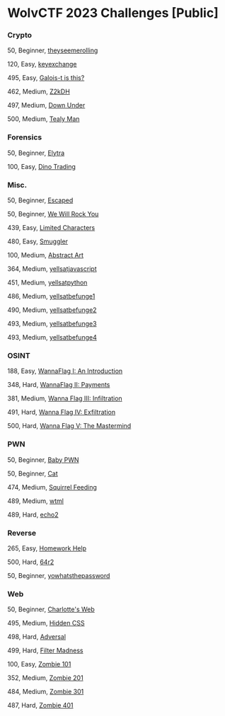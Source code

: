 # WolvCTF 2023 Challenges [Public]

### Crypto

50, Beginner, [theyseemerolling](./crypto/theyseemerolling/)

120, Easy, [keyexchange](./crypto/keyexchange/)

495, Easy, [Galois-t is this?](./crypto/galois/)

462, Medium, [Z2kDH](./crypto/Z2kDH/)

497, Medium, [Down Under](./crypto/DownUnder/)

500, Medium, [Tealy Man](./crypto/TealyMan/)

### Forensics

50, Beginner, [Elytra](./forensics/elytra/)

100, Easy, [Dino Trading](./crypto/DinoTrading/)

### Misc.

50, Beginner, [Escaped](./misc/escaped/)

50, Beginner, [We Will Rock You](./misc/we_will_rockyou/)

439, Easy, [Limited Characters](./misc/limited-characters/)

480, Easy, [Smuggler](./misc/smuggler/)

100, Medium, [Abstract Art](./misc/abstract_art/)

364, Medium, [yellsatjavascript](./misc/yellsatjavascript/)

451, Medium, [yellsatpython](./misc/yellsatpython/)

486, Medium, [yellsatbefunge1](./misc/yellsatbefunge1/)

490, Medium, [yellsatbefunge2](./misc/yellsatbefunge2/)

493, Medium, [yellsatbefunge3](./misc/yellsatbefunge3/)

493, Medium, [yellsatbefunge4](./misc/yellsatbefunge4/)

### OSINT

188, Easy, [WannaFlag I: An Introduction](./osint/WannaFlag-I-An-Introduction/)

348, Hard, [WannaFlag II: Payments](./osint/WannaFlag-II-Payments/)

381, Medium, [Wanna Flag III: Infiltration](./osint/WannaFlag-III-Infiltration/)

491, Hard, [Wanna Flag IV: Exfiltration](./osint/WannaFlag-IV-Exfiltration/)

500, Hard, [Wanna Flag V: The Mastermind](./osint/WannaFlag-V-The%20Mastermind/)

### PWN

50, Beginner, [Baby PWN](./pwn/baby-pwn/)

50, Beginner, [Cat](./pwn/cat/)

474, Medium, [Squirrel Feeding](./pwn/squirrel-feeding/)

489, Medium, [wtml](./pwn/wtml/)

489, Hard, [echo2](./pwn/echotwo/)

### Reverse

265, Easy, [Homework Help](./rev/homework_help/)

500, Hard, [64r2](./rev/64r2/)

50, Beginner, [yowhatsthepassword](./rev/yowhatsthepassword/)

### Web

50, Beginner, [Charlotte's Web](./web/charlottesweb/)

495, Medium, [Hidden CSS](./web/hidden-css/)

498, Hard, [Adversal](./web/adversal/)

499, Hard, [Filter Madness](./web/filter-madness/)

100, Easy, [Zombie 101](./web/zombie-101/)

352, Medium, [Zombie 201](./web/zombie-201/)

484, Medium, [Zombie 301](./web/zombie-301/)

487, Hard, [Zombie 401](./web/zombie-401/)
